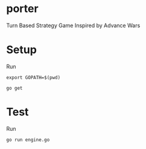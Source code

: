 porter
======

Turn Based Strategy Game Inspired by Advance Wars

Setup
=====

Run

    export GOPATH=$(pwd)

    go get

Test
====

Run

    go run engine.go
